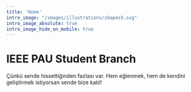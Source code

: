 ```yaml
---
title: 'Home'
intro_image: "/images/illustrations/shapes5.svg"
intro_image_absolute: true
intro_image_hide_on_mobile: true
---
```


# IEEE PAU Student Branch

Çünkü sende hissettiğinden fazlası var.
Hem eğlenmek, hem de kendini geliştirmek istiyorsan sende bize katıl!
